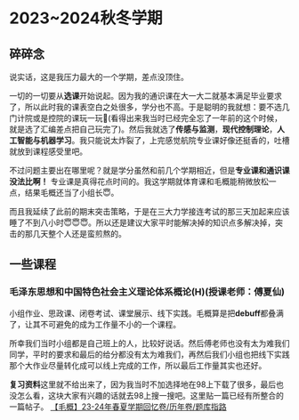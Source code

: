 # 2023~2024秋冬学期

## 碎碎念

说实话，这是我压力最大的一个学期，差点没顶住。

一切的一切要从**选课**开始说起。因为我的通识课在大一大二就基本满足毕业要求了，所以此时我的课表空白之处很多，学分也不高。于是聪明的我就想：要不选几门计院或是控院的课玩一玩🤠(看得出来我当时已经完全忘了一年前的这个时候，就是选了汇编差点把自己玩完了)。然后我就选了**传感与监测**，**现代控制理论**，**人工智能与机器学习**。我只能说太炸裂了，上完感觉航院专业课好像还挺香的，吐槽就放到课程感受里吧。

不过问题主要出在哪里呢？就是学分虽然和前几个学期相近，但是**专业课和通识课没法比啊！** 专业课是真得花点时间的。我这学期就体育课和毛概能稍微放松一点，结果毛概还当了小组长😇。

而且我延续了此前的期末突击策略，于是在三大力学接连考试的那三天加起来应该睡了不到八小时😇😇😇。所以还是建议大家平时能解决掉的知识点多解决掉，突击的那几天整个人还是蛮煎熬的。

## 一些课程

### 毛泽东思想和中国特色社会主义理论体系概论(H)(授课老师：傅夏仙)

小组作业、思政课、闭卷考试、课堂展示、线下实践。毛概算是把**debuff**都叠满了，让其不可避免的成为工作量不小的一个课程。

所幸我们当时小组都是自己班上的人，比较好说话。然后傅老师也没有太为难我们同学，平时的要求和最后的给分都没有太为难我们，再然后我们小组也把线下实践那个大作业尽量转化成可以线上完成的工作，所以最后工作量其实也还好。

**复习资料**这里就不给出来了，因为我当时不加选择地在98上下载了很多，最后也没怎么看，这块大家有兴趣的话就去98上搜一搜吧。这里贴一篇已经有所整合的一篇帖子。
[【毛概】23-24年春夏学期回忆卷/历年卷/题库指路](https://www.cc98.org/topic/5922931)

